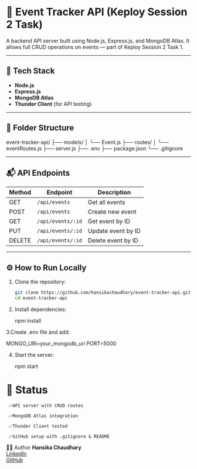 
# 📌 Event Tracker API (Keploy Session 2 Task)

A backend API server built using Node.js, Express.js, and MongoDB Atlas. It allows full CRUD operations on events — part of Keploy Session 2 Task 1.

---

## 🔧 Tech Stack
- **Node.js**
- **Express.js**
- **MongoDB Atlas**
- **Thunder Client** (for API testing)

---

## 📁 Folder Structure

event-tracker-api/
├── models/
│ └── Event.js
├── routes/
│ └── eventRoutes.js
├── server.js
├── .env
├── package.json
└── .gitignore


---

## 📬 API Endpoints

| Method | Endpoint           | Description         |
|--------|--------------------|---------------------|
| GET    | `/api/events`      | Get all events      |
| POST   | `/api/events`      | Create new event    |
| GET    | `/api/events/:id`  | Get event by ID     |
| PUT    | `/api/events/:id`  | Update event by ID  |
| DELETE | `/api/events/:id`  | Delete event by ID  |

---

## ⚙️ How to Run Locally

1. Clone the repository:
   ```bash
   git clone https://github.com/hansikachaudhary/event-tracker-api.git
   cd event-tracker-api
2. Install dependencies:
   
   npm install
   
3.Create .env file and add:

   MONGO_URI=your_mongodb_uri
   PORT=5000
   
4.   Start the server:
   
       npm start
 
   
# 📌 Status
     ✅API server with CRUD routes

     ✅MongoDB Atlas integration

     ✅Thunder Client tested

     ✅GitHub setup with .gitignore & README

     
  👩‍💻 Author
**Hansika Chaudhary**  
[LinkedIn](https://www.linkedin.com/in/hansika-chaudhary-243164253/)  
[GitHub](hansikachaudhary)

   

